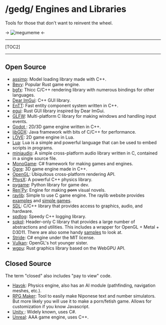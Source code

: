 # /gedg/ Engines and Libraries

Tools for those that don't want to reinvent the wheel.

->
![megumeme](https://i.imgur.com/OaGih0g.jpeg)
<-

***

[TOC2]

***

## Open Source

* [assimp](https://assimp-docs.readthedocs.io/en/v5.1.0/): Model loading library made with C++.
* [Bevy](https://bevyengine.org/): Popular Rust game engine.
* [bgfx](https://bkaradzic.github.io/bgfx/overview.html): Thicc C/C++ rendering library with numerous bindings for other languages.
* [Dear ImGui](https://github.com/ocornut/imgui): C++ GUI library.
* [EnTT](https://github.com/skypjack/entt): Fast entity component system written in C++.
* [egui](https://github.com/emilk/egui): Rust GUI library inspired by Dear ImGui.
* [GLFW](https://www.glfw.org/): Multi-platform C library for making windows and handling input events.
* [Godot ](https://godotengine.org/): 2D/3D game engine written in C++.
* [libGDX](https://libgdx.com/): Java framework with bits of C/C++ for performance.
* [L&Ouml;VE](https://love2d.org/): 2D game engine in Lua. 
* [Lua](http://www.lua.org/about.html): Lua is a simple and powerful language that can be used to embed scripts in programs.
* [miniaudio](https://miniaud.io/): A simple cross-platform audio library written in C, contained in a single source file.
* [MonoGame](https://www.monogame.net/): C# framework for making games and engines.
* [Ogre](https://www.ogre3d.org/): 3D game engine made in C++.
* [OpenGL](https://www.opengl.org/): Ubiquitous cross-platform rendering API.
* [PhysX](https://developer.nvidia.com/physx-sdk):  A powerful C++ physics library.
* [pygame](https://www.pygame.org/): Python library for game dev.
* [Ren'Py](https://www.renpy.org/): Engine for making ~~porn~~  visual novels.
* [raylib](https://www.raylib.com/index.html): Simple to use C game engine. The raylib website provides [examples](https://www.raylib.com/examples.html) and [simple games](https://www.raylib.com/games.html).
* [SDL](https://www.libsdl.org/):  C/C++ library that provides access to graphics, audio, and hardware.
* [spdlog](https://github.com/gabime/spdlog): Speedy C++ logging library.
* [sokol](https://github.com/floooh/sokol): Header-only C library that provides a large number of abstractions and utilities. This includes a wrapper for OpenGL + Metal + D3D11. There are also some handy [samples](https://floooh.github.io/sokol-html5/) to look at.
* [Stride](https://www.stride3d.net/): C# engine under the MIT license.
* [Vulkan](https://www.vulkan.org/): OpenGL's hot younger sister.
* [wgpu](https://wgpu.rs/):  Rust graphics library based on the WebGPU API.

## Closed Source

The term "closed" also includes "pay to view" code.

* [Havok](https://www.havok.com/): Physics engine, also has an AI module (pathfinding, navigation meshes, etc.).
* [RPG Maker](https://www.rpgmakerweb.com/): Tool to easily make Niponese text and number simulators. But more likely you will use it to make a porn/fetish game. Allows for customization if you know Javascript.
* [Unity ](https://unity.com/):  Widely known, uses C#.
* [Unreal](https://www.unrealengine.com/): AAA game engine, uses C++.
